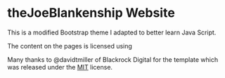 # theJoeBlankenship Website

This is a modified Bootstrap theme I adapted to better learn Java Script.

The content on the pages is licensed using

Many thanks to @davidtmiller of Blackrock Digital for the template which was released under the [MIT](https://github.com/BlackrockDigital/startbootstrap-clean-blog/blob/gh-pages/LICENSE) license.
